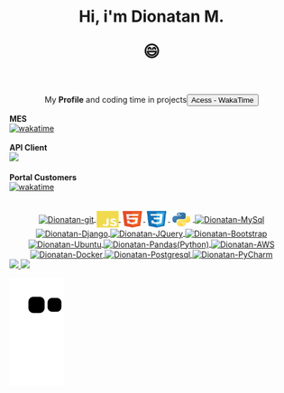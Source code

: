 <div align="center">
  <h1>Hi, i'm Dionatan M. <p>&#128516;</p></h1><br>
  <p>My <b>Profile</b> and coding time in projects<a href="https://wakatime.com/@Dionatan"><button> Acess - WakaTime</button><a></p>
</div>

<div>
  <b>MES</b><br>
  <a href="https://wakatime.com/badge/github/gitrotoline/MES"><img src="https://wakatime.com/badge/github/gitrotoline/MES.svg" alt="wakatime"></a>
</div><br>
<div>
  <b>API Client</b><br>
  <a href="https://wakatime.com/badge/user/132d7a0b-c5c4-4a30-89d3-d98622557331/project/21bb0f67-5820-4ee0-aedf-41df82772a35"><img src="https://wakatime.com/badge/user/132d7a0b-c5c4-4a30-89d3-"></a>
</div><br>
<div>
  <b>Portal Customers</b><br>
  <a href="https://wakatime.com/badge/user/132d7a0b-c5c4-4a30-89d3-d98622557331/project/f5c523bf-87ae-4fb1-8c5b-aa701c68e551"><img      src="https://wakatime.com/badge/user/132d7a0b-c5c4-4a30-89d3-d98622557331/project/f5c523bf-87ae-4fb1-8c5b-aa701c68e551.svg" alt="wakatime"></a>
</div><br>

<div align="center">
  <a href="https://github.com/Dionatann">
<!--   <img height="180em" src="https://github-readme-stats.vercel.app/api?username=Dionatann&show_icons=true&theme=dark&include_all_commits=true&count_private=true"/>
  <img height="180em" src="https://github-readme-stats.vercel.app/api/top-langs/?username=Dionatann&layout=compact&langs_count=7&theme=dark"/> -->
</div>
<div style="display: inline_block" align="center"><br>
  <img align="center" alt="Dionatan-git" height="30" width="40" src="https://cdn.jsdelivr.net/gh/devicons/devicon/icons/git/git-original.svg"/>
  <img align="center" alt="Dionatan-Js" height="30" width="40" src="https://raw.githubusercontent.com/devicons/devicon/master/icons/javascript/javascript-plain.svg">
  <img align="center" alt="Dionatan-HTML" height="30" width="40" src="https://raw.githubusercontent.com/devicons/devicon/master/icons/html5/html5-original.svg">
  <img align="center" alt="Dionatan-CSS" height="30" width="40" src="https://raw.githubusercontent.com/devicons/devicon/master/icons/css3/css3-original.svg">
  <img align="center" alt="Dionatan-Python" height="30" width="40" src="https://raw.githubusercontent.com/devicons/devicon/master/icons/python/python-original.svg">
  <img align="center" alt="Dionatan-MySql" height="30" width="40" src="https://cdn.jsdelivr.net/gh/devicons/devicon/icons/mysql/mysql-original.svg" />
  <img align="center" alt="Dionatan-Django" height="30" width="40" src="https://cdn.jsdelivr.net/gh/devicons/devicon/icons/django/django-plain.svg" />
  <img align="center" alt="Dionatan-JQuery" height="30" width="40" src="https://cdn.jsdelivr.net/gh/devicons/devicon/icons/jquery/jquery-original-wordmark.svg" />
  <img align="center" alt="Dionatan-Bootstrap" height="30" width="40" src="https://cdn.jsdelivr.net/gh/devicons/devicon/icons/bootstrap/bootstrap-original.svg" />
  <img align="center" alt="Dionatan-Ubuntu" height="30" width="40" src="https://cdn.jsdelivr.net/gh/devicons/devicon/icons/ubuntu/ubuntu-plain.svg" />
  <img align="center" alt="Dionatan-Pandas(Python)" height="30" width="40" src="https://cdn.jsdelivr.net/gh/devicons/devicon/icons/pandas/pandas-original.svg" />
  <img align="center" alt="Dionatan-AWS" height="30" width="40" src="https://cdn.jsdelivr.net/gh/devicons/devicon/icons/amazonwebservices/amazonwebservices-original-wordmark.svg" /> 
  <img align="center" alt="Dionatan-Docker" height="30" width="40" src="https://cdn.jsdelivr.net/gh/devicons/devicon/icons/docker/docker-original-wordmark.svg" />
  <img align="center" alt="Dionatan-Postgresql" height="30" width="40" src="https://cdn.jsdelivr.net/gh/devicons/devicon/icons/postgresql/postgresql-original-wordmark.svg" />
  <img  align="center" alt="Dionatan-PyCharm" height="30" width="40" src="https://cdn.jsdelivr.net/gh/devicons/devicon/icons/pycharm/pycharm-original-wordmark.svg" />
          
                
</div>

 
<div>   
  <a href="https:"mailto:dionatanmaicon10@gmail.com"><img src="https://img.shields.io/badge/-Gmail-%23333?style=for-the-badge&logo=gmail&logoColor=white"                     target="_blank">
  </a>
  <a href="https://www.linkedin.com/in/dionatan-maicon-33a70619b/" target="_blank"><img src="https://img.shields.io/badge/-LinkedIn-%230077B5?style=for-the-                 badge&logo=linkedin&logoColor=white" target="_blank">
  </a> 
</div>
  
  
![Snake animation](https://github.com/Dionatann/Dionatann/blob/output/github-contribution-grid-snake.svg)
